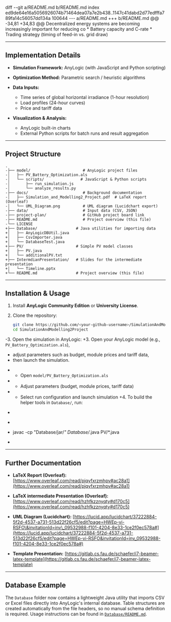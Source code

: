 diff --git a/README.md b/README.md
index ed9de64e16a5056926074b71464dea07a7e2b438..1147c41dabd2d77edfffa789fa14c56057dd134a 100644
--- a/README.md
+++ b/README.md
@@ -34,81 +34,83 @@ Decentralized energy systems are becoming increasingly important for reducing co
    * Battery capacity and C-rate
    * Trading strategy (timing of feed-in vs. grid draw)
 
 ---
 
 ## Implementation Details
 
 * **Simulation Framework:** AnyLogic (with JavaScript and Python scripting)
 * **Optimization Method:** Parametric search / heuristic algorithms
 * **Data Inputs:**
 
   * Time series of global horizontal irradiance (1-hour resolution)
   * Load profiles (24-hour curves)
   * Price and tariff data
 * **Visualization & Analysis:**
 
   * AnyLogic built-in charts
   * External Python scripts for batch runs and result aggregation
 
 ---
 
 ## Project Structure
 
 ```
 .
-├── model/                       # AnyLogic project files
-│   ├── PV_Battery_Optimization.als
-│   └── scripts/                # JavaScript & Python scripts
-│       ├── run_simulation.js
-│       └── analyze_results.py
-├── docs/                        # Background documentation
-│   ├── Simulation_and_Modelling2_Project.pdf  # LaTeX report (Overleaf)
-│   └── UML_Diagram.png          # UML diagram (Lucidchart export)
-├── data/                        # Input data (CSV, JSON)
-├── project-plan/                # GitHub project board link
-├── README.md                    # Project overview (this file)
-└── LICENSE
+├── Database/                 # Java utilities for importing data
+│   ├── AnyLogicDBUtil.java
+│   ├── CsvImporter.java
+│   └── DatabaseTest.java
+├── PV/                       # Simple PV model classes
+│   ├── PV.java
+│   └── additionalPV.txt
+├── IntermdianPresentation/   # Slides for the intermediate presentation
+│   └── Timeline.pptx
+└── README.md                 # Project overview (this file)
 ```
 
 ---
 
 ## Installation & Usage
 
 1. Install **AnyLogic Community Edition** or **University License**.
 
 2. Clone the repository:
 
    ```bash
    git clone https://github.com/<your-github-username>/SimulationAndModelling2Project.git
    cd SimulationAndModelling2Project
    ```
-3. Open the simulation in AnyLogic:
+3. Open your AnyLogic model (e.g., `PV_Battery_Optimization.als`),
+   adjust parameters such as budget, module prices and tariff data,
+   then launch the simulation.
 
-   * Open `model/PV_Battery_Optimization.als`
-   * Adjust parameters (budget, module prices, tariff data)
-   * Select run configuration and launch simulation
+4. To build the helper tools in `Database/`, run:
+
+   ```bash
+   javac -cp "Database/jar/*" Database/*.java PV/*.java
+   ```
 
 ---
 
 ## Further Documentation
 
 * **LaTeX Report (Overleaf):**
   [https://www.overleaf.com/read/pjqyfxrzmhpv#ac28a1](https://www.overleaf.com/read/pjqyfxrzmhpv#ac28a1)
 * **LaTeX intermediate Presentation (Overleaf):**
   [https://www.overleaf.com/read/hzhfkzznyqty#d170c5](https://www.overleaf.com/read/hzhfkzznyqty#d170c5)
 
 * **UML Diagram (Lucidchart):**
   [https://lucid.app/lucidchart/37222884-5f2d-4537-a731-513d22f26cf5/edit?page=HWEp-vi-RSFO\&invitationId=inv\_09532988-f101-4204-8e33-1ce2f0ec578a#](https://lucid.app/lucidchart/37222884-5f2d-4537-a731-513d22f26cf5/edit?page=HWEp-vi-RSFO&invitationId=inv_09532988-f101-4204-8e33-1ce2f0ec578a#)
 
 * **Template Presentation:**
   [https://gitlab.cs.fau.de/schaefer/i7-beamer-latex-template](https://gitlab.cs.fau.de/schaefer/i7-beamer-latex-template)
 
 ---
 
 ## Database Example
 
 The `Database` folder now contains a lightweight Java utility that imports CSV
 or Excel files directly into AnyLogic's internal database. Table structures are
 created automatically from the file headers, so no manual schema definition is
 required. Usage instructions can be found in
 [`Database/README.md`](Database/README.md).
